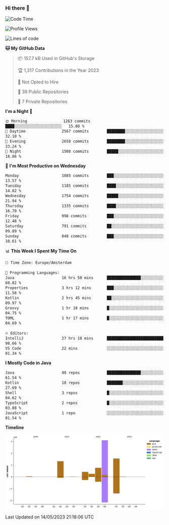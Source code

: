 ### Hi there 👋


<!--START_SECTION:waka-->
![Code Time](http://img.shields.io/badge/Code%20Time-3%2C207%20hrs%2033%20mins-blue)

![Profile Views](http://img.shields.io/badge/Profile%20Views-7-blue)

![Lines of code](https://img.shields.io/badge/From%20Hello%20World%20I%27ve%20Written-7.5%20million%20lines%20of%20code-blue)

**🐱 My GitHub Data** 

> 📦 157.7 kB Used in GitHub's Storage 
 > 
> 🏆 1,317 Contributions in the Year 2023
 > 
> 🚫 Not Opted to Hire
 > 
> 📜 39 Public Repositories 
 > 
> 🔑 7 Private Repositories 
 > 
**I'm a Night 🦉** 

```text
🌞 Morning                1263 commits        ████░░░░░░░░░░░░░░░░░░░░░   15.80 % 
🌆 Daytime                2567 commits        ████████░░░░░░░░░░░░░░░░░   32.10 % 
🌃 Evening                2658 commits        ████████░░░░░░░░░░░░░░░░░   33.24 % 
🌙 Night                  1508 commits        █████░░░░░░░░░░░░░░░░░░░░   18.86 % 
```
📅 **I'm Most Productive on Wednesday** 

```text
Monday                   1085 commits        ███░░░░░░░░░░░░░░░░░░░░░░   13.57 % 
Tuesday                  1185 commits        ████░░░░░░░░░░░░░░░░░░░░░   14.82 % 
Wednesday                1754 commits        █████░░░░░░░░░░░░░░░░░░░░   21.94 % 
Thursday                 1335 commits        ████░░░░░░░░░░░░░░░░░░░░░   16.70 % 
Friday                   998 commits         ███░░░░░░░░░░░░░░░░░░░░░░   12.48 % 
Saturday                 791 commits         ██░░░░░░░░░░░░░░░░░░░░░░░   09.89 % 
Sunday                   848 commits         ███░░░░░░░░░░░░░░░░░░░░░░   10.61 % 
```


📊 **This Week I Spent My Time On** 

```text
🕑︎ Time Zone: Europe/Amsterdam

💬 Programming Languages: 
Java                     16 hrs 50 mins      ███████████████░░░░░░░░░░   60.82 % 
Properties               3 hrs 12 mins       ███░░░░░░░░░░░░░░░░░░░░░░   11.58 % 
Kotlin                   2 hrs 45 mins       ██░░░░░░░░░░░░░░░░░░░░░░░   09.97 % 
Groovy                   1 hr 18 mins        █░░░░░░░░░░░░░░░░░░░░░░░░   04.75 % 
TOML                     1 hr 17 mins        █░░░░░░░░░░░░░░░░░░░░░░░░   04.69 % 

🔥 Editors: 
IntelliJ                 27 hrs 18 mins      █████████████████████████   98.66 % 
VS Code                  22 mins             ░░░░░░░░░░░░░░░░░░░░░░░░░   01.34 % 
```

**I Mostly Code in Java** 

```text
Java                     40 repos            ███████████████░░░░░░░░░░   61.54 % 
Kotlin                   18 repos            ███████░░░░░░░░░░░░░░░░░░   27.69 % 
Shell                    3 repos             █░░░░░░░░░░░░░░░░░░░░░░░░   04.62 % 
TypeScript               2 repos             █░░░░░░░░░░░░░░░░░░░░░░░░   03.08 % 
JavaScript               1 repo              ░░░░░░░░░░░░░░░░░░░░░░░░░   01.54 % 
```



**Timeline**

![Lines of Code chart](https://raw.githubusercontent.com/powercasgamer/powercasgamer/master/assets/bar_graph.png)


 Last Updated on 14/05/2023 21:18:06 UTC
<!--END_SECTION:waka-->
